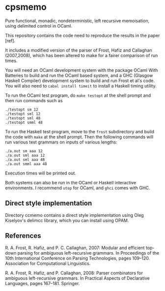 # cpsmemo
Pure functional, monadic, nondeterministic, left recursive memoisation, using delimited control in OCaml.

This repository contains the code need to reproduce the results in the paper
[ref].

It includes a modified version of the parser of Frost, Hafiz and Callaghan (2007,2008), which
has been altered to make for a fairer comparison of run times.

You will need an OCaml development system with the package OCaml With Batteries to build and
run the OCaml based system, and a GHC (Glasgow Haskell Compiler) development system to build
and run Frost et al's code. You will also need to `cabal install timeit` to install a Haskell
timing utility.

To run the OCaml test program, do `make testopt` at the shell prompt and then run commands such as

	./testopt sm 12
	./testopt sml 12
	./testopt sml 48
	./testopt smml 48

To run the Haskell test program, move to the `frost` subdirectory and build the code
with `make` at the shell prompt. Then the following commands will run various test
grammars on inputs of various lengths:

	./a.out sm aaa 12
	./a.out sml aaa 12
	./a.out sml aaa 48
	./a.out smml aaa 48

Execution times will be printed out.

Both systems can also be run in the OCaml or Haskell interactive environments. I recommend
`utop` for OCaml, and `ghci` comes with GHC.

## Direct style implementation

Directory ccmemo contains a direct style implementation using Oleg Kiselyov's delimcc library,
which you can install using OPAM.

## References

R. A. Frost, R. Hafiz, and P. C. Callaghan, 2007:
Modular and efficient top-down parsing for ambiguous left-recursive grammars. In Proceedings of the 10th International Conference on Parsing Technologies, pages 109–120. Association for Computational Linguistics.

R. A. Frost, R. Hafiz, and P. Callaghan, 2008: Parser combinators for ambiguous left-recursive grammars. In Practical Aspects of Declarative Languages, pages 167–181. Springer.
